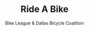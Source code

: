---
layout: event
title: Ride A Bike
start_date: 2024-05-05
end_date: 2024-05-05
category: National Day
icon2: bicycle
author: Bike League & Dallas Bicycle Coalition
---